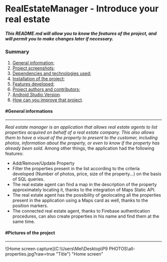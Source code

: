 # RealEstateManager - Introduce your real estate
##### *This README.md will allow you to know the features of the project, and will permit you to make changes later if necessary.*

### Summary
   1. [General information](#general-information);
   2. [Project screenshots](#project-photos);
   3. [Dependencies and technologies used](#technologies-used);
   4. [Installation of the project](#how-to-install);
   5. [Features developed](#features-developed);
   6. [Project authors and contributors](#authors-and-contributors);
   7. [Android Studio Version](#version-android-studio).
   8. [How can you improve that project](#how-to-improve).

#### #General informations
***
*Real estate manager is an application that allows real estate agents to list properties acquired on behalf of a real estate company. 
This also allows them to have a visual of the property to present to the customer, including photos, information about the property, or even to know if the property has already been sold.*
Among other things, the application had the following features:
* Add/Remove/Update Property
* Filter the properties present in the list according to the criteria developed (Number of photos, price, size of the property...) on the basis of SQL queries.
* The real estate agent can find a map in the description of the property approximately locating it, thanks to the integration of Maps Static API.
* The real estate agent has the possibility of geolocating all the properties present in the application using a Maps card as well, thanks to the position markers.
* The connected real estate agent, thanks to Firebase authentication procedures, can also create properties in his name and find them at the same time.


#### #Pictures of the project
***
![Home screen capture](C:\Users\Mel\Desktop\P9 PHOTOS\all-properties.jpg?raw=true "Title") "Home screen"
